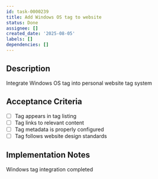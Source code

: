```yaml
---
id: task-0000239
title: Add Windows OS tag to website
status: Done
assignee: []
created_date: '2025-08-05'
labels: []
dependencies: []
---
```


## Description

Integrate Windows OS tag into personal website tag system

## Acceptance Criteria

- [ ] Tag appears in tag listing
- [ ] Tag links to relevant content
- [ ] Tag metadata is properly configured
- [ ] Tag follows website design standards

## Implementation Notes

Windows tag integration completed
